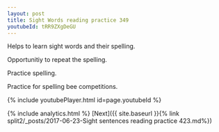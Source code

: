 ```yaml
---
layout: post
title: Sight Words reading practice 349
youtubeId: tRR9ZXgDeGU
---
```

 
 
Helps to learn sight words and their spelling.

Opportunitiy to repeat the spelling. 

Practice spelling. 
 
Practice for spelling bee competitions. 
 
{% include youtubePlayer.html id=page.youtubeId %}
 
 
{% include analytics.html %} 
[Next]({{ site.baseurl }}{% link  split2/_posts/2017-06-23-Sight sentences reading practice 423.md%})
 
